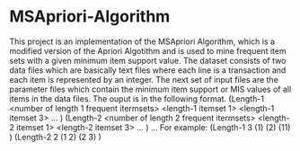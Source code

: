 # MSApriori-Algorithm

This project is an implementation of the MSApriori Algorithm, which is a modified version of the Apriori Algotithm and is used to mine frequent item sets with a given minimum item support value.
The dataset consists of two data files which are basically text files where each line is a transaction and each item is represented by an integer.
The next set of input files are the parameter files which contain the minimum item support or MIS values of all items in the data files.
The ouput is in the following format. 
(Length-1 <number of length 1 frequent itermsets>
<length-1 itemset 1>
<length-1 itemset 3>
…
)
(Length-2 <number of length 2 frequent itermsets>
<length-2 itemset 1>
<length-2 itemset 3>
…
)
…
For example:
(Length-1 3
(1)
(2)
(11)
)
(Length-2 2
(1 2)
(2 3)
)
